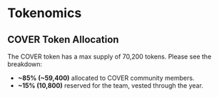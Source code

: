 # Tokenomics

## COVER Token Allocation <a id="a7cc"></a>

The COVER token has a max supply of 70,200 tokens. Please see the breakdown: 

* **~85% \(~59,400\)** allocated to COVER community members.
* **~15% \(10,800\)** reserved for the team, vested through the year.

##  <a id="8e70"></a>

